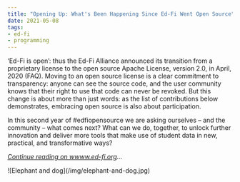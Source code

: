```yaml
---
title: "Opening Up: What's Been Happening Since Ed-Fi Went Open Source"
date: 2021-05-08
tags:
- ed-fi
- programming
---
```


&lsquo;Ed-Fi is open&rsquo;: thus the Ed-Fi Alliance announced its transition from a
proprietary license to the open source Apache License, version 2.0, in April,
2020 (FAQ). Moving to an open source license is a clear commitment to
transparency: anyone can see the source code, and the user community knows that
their right to use that code can never be revoked. But this change is about more
than just words: as the list of contributions below demonstrates, embracing open
source is also about participation.

In this second year of #edfiopensource we are asking ourselves &ndash; and the
community &ndash; what comes next? What can we do, together, to unlock further
innovation and deliver more tools that make use of student data in new,
practical, and transformative ways?

_[Continue reading on wwww.ed-fi.org](https://www.ed-fi.org/blog/2021/05/opening-up-whats-been-happening-since-ed-fi-went-open-source/)..._

<div class="image">
![Elephant and dog](/img/elephant-and-dog.jpg)
</div>
<!-- truncate -->
